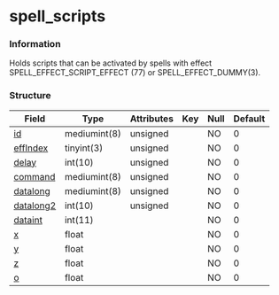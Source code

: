 
# spell\_scripts

### Information

Holds scripts that can be activated by spells with effect SPELL\_EFFECT\_SCRIPT\_EFFECT (77) or SPELL\_EFFECT\_DUMMY(3).

### Structure

| Field                            | Type         | Attributes   | Key | Null | Default |
|----------------------------------|--------------|--------------|-----|------|---------|
| [id](scripts#id)                 | mediumint(8) | unsigned     |     | NO   | 0       |
| [effIndex](scripts#effindex)     | tinyint(3)   | unsigned     |     | NO   | 0       |
| [delay](scripts#delay)           | int(10)      | unsigned     |     | NO   | 0       |
| [command](scripts#command)       | mediumint(8) | unsigned     |     | NO   | 0       |
| [datalong](scripts#otherfields)  | mediumint(8) | unsigned     |     | NO   | 0       |
| [datalong2](scripts#otherfields) | int(10)      | unsigned     |     | NO   | 0       |
| [dataint](scripts#otherfields)   | int(11)      |              |     | NO   | 0       |
| [x](scripts#otherfields)         | float        |              |     | NO   | 0       |
| [y](scripts#otherfields)         | float        |              |     | NO   | 0       |
| [z](scripts#otherfields)         | float        |              |     | NO   | 0       |
| [o](scripts#otherfields)         | float        |              |     | NO   | 0       |

